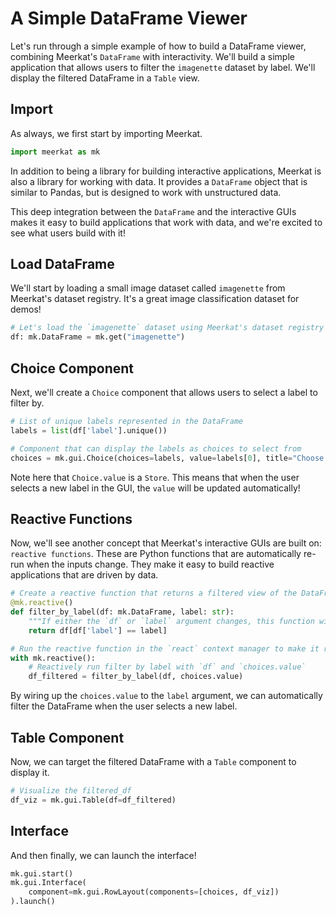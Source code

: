 # A Simple DataFrame Viewer

Let's run through a simple example of how to build a DataFrame viewer, combining Meerkat's `DataFrame` with interactivity. We'll build a simple application that allows users to filter the `imagenette` dataset by label. We'll display the filtered DataFrame in a `Table` view.

## Import

As always, we first start by importing Meerkat.

```python
import meerkat as mk
```

In addition to being a library for building interactive applications, Meerkat is also a library for working with data. It provides a `DataFrame` object that is similar to Pandas, but is designed to work with unstructured data.

This deep integration between the `DataFrame` and the interactive GUIs makes it easy to build applications that work with data, and we're excited to see what users build with it!

## Load DataFrame

We'll start by loading a small image dataset called `imagenette` from Meerkat's dataset registry. It's a great image classification dataset for demos!

```python
# Let's load the `imagenette` dataset using Meerkat's dataset registry
df: mk.DataFrame = mk.get("imagenette")
```

## Choice Component

Next, we'll create a `Choice` component that allows users to select a label to filter by.

```python
# List of unique labels represented in the DataFrame
labels = list(df['label'].unique())

# Component that can display the labels as choices to select from
choices = mk.gui.Choice(choices=labels, value=labels[0], title="Choose a Label")
```

Note here that `Choice.value` is a `Store`. This means that when the user selects a new label in the GUI, the `value` will be updated automatically!

## Reactive Functions

Now, we'll see another concept that Meerkat's interactive GUIs are built on: `reactive functions`. These are Python functions that are automatically re-run when the inputs change. They make it easy to build reactive applications that are driven by data.

```python
# Create a reactive function that returns a filtered view of the DataFrame
@mk.reactive()
def filter_by_label(df: mk.DataFrame, label: str):
    """If either the `df` or `label` argument changes, this function will be re-run."""
    return df[df['label'] == label]

# Run the reactive function in the `react` context manager to make it retrigger automatically
with mk.reactive():
    # Reactively run filter by label with `df` and `choices.value`
    df_filtered = filter_by_label(df, choices.value)
```

By wiring up the `choices.value` to the `label` argument, we can automatically filter the DataFrame when the user selects a new label.

## Table Component

Now, we can target the filtered DataFrame with a `Table` component to display it.

```python
# Visualize the filtered_df
df_viz = mk.gui.Table(df=df_filtered)
```

## Interface

And then finally, we can launch the interface!

```python
mk.gui.start()
mk.gui.Interface(
    component=mk.gui.RowLayout(components=[choices, df_viz])
).launch()
```
